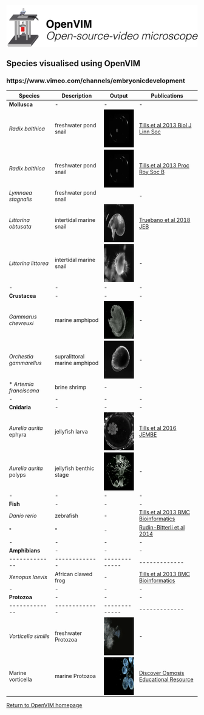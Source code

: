 
<p align="center">
<img src="assets/OpenVIMLogo_v2.png" width="800"/>
<h2 align="left">Species visualised using OpenVIM</h1>
<h3 align="left">https://www.vimeo.com/channels/embryonicdevelopment</h1>
</p>


| Species     | Description | Output | Publications |
| ------------- | ------------- | ------------- | ------------- |
| **Mollusca** | - | - | - |
| *Radix balthica* | freshwater pond snail | <img src="assets/RapidRadixbalthicaTimeLapse12s.gif" title= "Radix balthica" height = "100" align="center"> | [Tills et al 2013 Biol J Linn Soc](https://academic.oup.com/biolinnean/article/110/3/581/2415874)  |
| *Radix balthica* | freshwater pond snail | <img src="assets/RapidRadixbalthicaTimeLapse12s.gif" title= "Radix balthica" height = "100" align="center"> | [Tills et al 2013 Proc Roy Soc B](http://rspb.royalsocietypublishing.org/content/royprsb/280/1769/20131479.full.pdf)  |
| *Lymnaea stagnalis* | freshwater pond snail|   | - | - |
 | *Littorina obtusata* | intertidal marine snail | <img src="assets/obtusata.gif" title= "Littorina obtusata" height = "100" align="center"> | [Truebano et al 2018 JEB](http://jeb.biologists.org/content/221/8/jeb171629)  
| *Littorina littorea* | intertidal marine snail | <img src="assets/littorea.gif" title= "Gammarus chevreuxi" height = "100" align="center"> |  - |
| - | - | - | - |
| **Crustacea** | - | - | - |
| *Gammarus chevreuxi*  | marine amphipod | <img src="assets/GammarusChevHatching.gif" title= "Gammarus chevreuxi" height = "100" align="center">| - |
| *Orchestia gammarellus*  | supralittoral marine amphipod   | <img src="assets/orchestia.gif" title= "Orchestia gammarellus" height = "100" align="center"> | - |
|* *Artemia franciscana*   |  brine shrimp   | - | - |
| - | - | - | - |
| **Cnidaria** | - | - | - |
| *Aurelia aurita* ephyra | jellyfish larva | <img src="assets/ephyra.gif" title= "ephyra" height = "100" align="center">| [Tills et al 2016 JEMBE](https://www.sciencedirect.com/science/article/pii/S0022098116300491) |
| *Aurelia aurita* polyps| jellyfish benthic stage | <img src="assets/jellyfishPolyps.gif" title= "ephyra" height = "100" align="center">| - |
| - | - | - | - |
| **Fish** | - | - | - |
|*Danio rerio* | zebrafish |   -   | [Tills et al 2013 BMC Bioinformatics](https://bmcbioinformatics.biomedcentral.com/articles/10.1186/1471-2105-14-37) |
| " | " |   -   |[Rudin-Bitterli et al 2014](http://journals.plos.org/plosone/article?id=10.1371/journal.pone.0113235) |
| - | - | - | - |
| **Amphibians** | - | - | - |
| ------------- | ------------- | ------------- | ------------- |
| *Xenopus laevis* | African clawed frog | - | [Tills et al 2013 BMC Bioinformatics](https://bmcbioinformatics.biomedcentral.com/articles/10.1186/1471-2105-14-37)|
| - | - | - | - |
| **Protozoa** | - | - | - |
| ------------- | ------------- | ------------- | ------------- |
| *Vorticella similis* | freshwater Protozoa | <img src="assets/VorticellaSimilis.gif" title= "Vorticella similis" height = "100" align="center">| - |
| Marine vorticella | marine Protozoa | <img src="assets/marineVorticellaColony.gif" title= "Marine vorticella" height = "100" align="center">| [Discover Osmosis Educational Resource](http://www.discoverosmosis.com)|

[Return to OpenVIM homepage](README.md)
